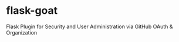flask-goat
==========

Flask Plugin for Security and User Administration via GitHub OAuth &amp; Organization
